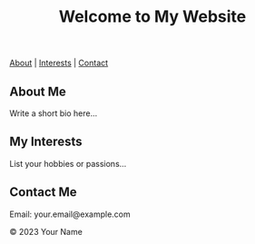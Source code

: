 <!DOCTYPE html>
<html lang="en">
<head>
    <meta charset="UTF-8">
    <meta name="viewport" content="width=device-width, initial-scale=1.0">
    <title>Your Name - Personal Website</title>
    <link rel="stylesheet" href="styles.css">
</head>
<body>
    <header>
        <h1>Welcome to My Website</h1>
    </header>
    <nav>
        <a href="#about">About</a> | 
        <a href="#interests">Interests</a> | 
        <a href="#contact">Contact</a>
    </nav>
    <section id="about">
        <h2>About Me</h2>
        <p>Write a short bio here...</p>
    </section>
    <section id="interests">
        <h2>My Interests</h2>
        <p>List your hobbies or passions...</p>
    </section>
    <section id="contact">
        <h2>Contact Me</h2>
        <p>Email: your.email@example.com</p>
    </section>
    <footer>
        <p>© 2023 Your Name</p>
    </footer>
</body>
</html>
